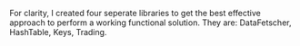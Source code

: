 For clarity, I created four seperate libraries to get the best effective approach to perform a working functional solution. They are: DataFetscher, HashTable, Keys, Trading.
